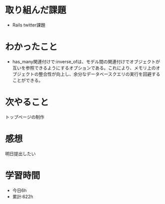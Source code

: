 # 取り組んだ課題
  - Rails twitter課題
# わかったこと
*    has_many関連付けで:inverse_ofは、モデル間の関連付けでオブジェクトが互いを参照できるようにするオプションである。これにより、メモリ上のオブジェクトの整合性が向上し、余分なデータベースクエリの実行を回避することができる。
# 次やること
トップページの制作
# 感想
明日提出したい
# 学習時間
- 今日6h
- 累計:622h